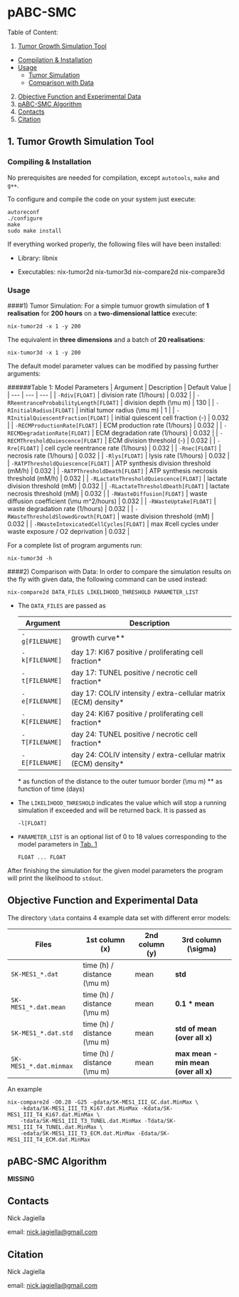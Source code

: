# pABC-SMC

Table of Content:

1. [Tumor Growth Simulation Tool](#tumor-growth-simulation-tool)
  * [Compilation & Installation](#compiling--installation)
  * [Usage](#usage)
    * [Tumor Simulation](#1-tumor-simulation)
    * [Comparison with Data](#2-comparison-with-data)
2. [Objective Function and Experimental Data](#objective-function-and-experimental-data)
3. [pABC-SMC Algorithm](#pabc-smc-algorithm)
4. [Contacts](#contacts)
5. [Citation](#citation)


## 1. Tumor Growth Simulation Tool
### Compiling & Installation
No prerequisites are needed for compilation, except `autotools`, `make` and `g++`. 


To configure and compile the code on your system just execute: 
```
autoreconf
./configure
make
sudo make install
``` 

If everything worked properly, the following files will have been installed:

* Library:
  libnix
  
* Executables:
  nix-tumor2d
  nix-tumor3d
  nix-compare2d
  nix-compare3d
  

### Usage 
####1) Tumor Simulation:
For a simple tumuor growth simulation of **1 realisation** for **200 hours** on a **two-dimensional lattice** execute:

```
nix-tumor2d -x 1 -y 200
```

The equivalent in **three dimensions** and a batch of **20 realisations**:

```
nix-tumor3d -x 1 -y 200
```

The default model parameter values can be modified by passing further arguments:

######Table 1: Model Parameters
| Argument | Description | Default Value |
| --- | --- | --- |
| `-Rdiv[FLOAT]` | division rate (1/hours) | 0.032 |
| `-RReentranceProbabilityLength[FLOAT]` | division depth (\mu m) | 130 |
| `-RInitialRadius[FLOAT]` | initial tumor radius (\mu m) | 1 |
| `-RInitialQuiescentFraction[FLOAT]` | initial quiescent cell fraction (-) | 0.032 |
| `-RECMProductionRate[FLOAT]` | ECM production rate (1/hours) | 0.032 |
| `-RECMDegradationRate[FLOAT]` | ECM degradation rate (1/hours) | 0.032 |
| `-RECMThresholdQuiescence[FLOAT]` | ECM division threshold (-) | 0.032 |
| `-Rre[FLOAT]` | cell cycle reentrance rate (1/hours) | 0.032 |
| `-Rnec[FLOAT]` | necrosis rate (1/hours) | 0.032 |
| `-Rlys[FLOAT]` | lysis rate (1/hours) | 0.032 |
| `-RATPThresholdQuiescence[FLOAT]` | ATP synthesis division threshold (mM/h) | 0.032 |
| `-RATPThresholdDeath[FLOAT]` | ATP synthesis necrosis threshold (mM/h) | 0.032 |
| `-RLactateThresholdQuiescence[FLOAT]` | lactate division threshold (mM) | 0.032 |
| `-RLactateThresholdDeath[FLOAT]` | lactate necrosis threshold (mM) | 0.032 |
| `-RWasteDiffusion[FLOAT]` | waste diffusion coefficient (\mu m^2/hours) | 0.032 |
| `-RWasteUptake[FLOAT]` | waste degradation rate (1/hours) | 0.032 |
| `-RWasteThresholdSlowedGrowth[FLOAT]` | waste division threshold (mM) | 0.032 |
| `-RWasteIntoxicatedCellCycles[FLOAT]` | max #cell cycles under waste exposure / O2 deprivation | 0.032 |

For a complete list of program arguments run:

```
nix-tumor3d -h
```

####2) Comparison with Data:
In order to compare the simulation results on the fly with given data, the following command can be used instead:

```
nix-compare2d DATA_FILES LIKELIHOOD_THRESHOLD PARAMETER_LIST
```

* The `DATA_FILES` are passed as

  | Argument | Description |
  | --- | --- |
  | `-g[FILENAME]` | growth curve\*\* |
  | `-k[FILENAME]` | day 17: KI67 positive / proliferating cell fraction* |
  | `-t[FILENAME]` | day 17: TUNEL positive / necrotic cell fraction* |
  | `-e[FILENAME]` | day 17: COLIV intensity / extra-cellular matrix (ECM) density* |
  | `-K[FILENAME]` | day 24: KI67 positive / proliferating cell fraction* |
  | `-T[FILENAME]` | day 24: TUNEL positive / necrotic cell fraction* |
  | `-E[FILENAME]` | day 24: COLIV intensity / extra-cellular matrix (ECM) density* |
  \* as function of the distance to the outer tumuor border (\mu m)
  \*\* as function of time (days)
 
* The `LIKELIHOOD_THRESHOLD` indicates the value which will stop a running simulation if exceeded and will be returned back. It is passed as 
  
  ```
  -l[FLOAT] 
  ```
  
* `PARAMETER_LIST` is an optional list of 0 to 18 values corresponding to the model parameters in [Tab. 1](#table-1-model-parameters) 

  ```
  FLOAT ... FLOAT
  ```

After finishing the simulation for the given model parameters the program will print the likelihood to `stdout`. 
 
## Objective Function and Experimental Data
The directory `\data` contains 4 example data set with different error models:

| Files | 1st column (x) | 2nd column (y) | 3rd column (\sigma) |
| --- | --- | --- | --- |
| `SK-MES1_*.dat` | time (h) / distance (\mu m) | mean | **std** |
| `SK-MES1_*.dat.mean` | time (h) / distance (\mu m) | mean | **0.1 * mean** |
| `SK-MES1_*.dat.std` | time (h) / distance (\mu m) | mean | **std of mean (over all x)** |
| `SK-MES1_*.dat.minmax` | time (h) / distance (\mu m) | mean | **max mean - min mean (over all x)** |

An example 

``` 
nix-compare2d -O0.28 -G25 -gdata/SK-MES1_III_GC.dat.MinMax \
	-kdata/SK-MES1_III_T3_Ki67.dat.MinMax -Kdata/SK-MES1_III_T4_Ki67.dat.MinMax \
	-tdata/SK-MES1_III_T3_TUNEL.dat.MinMax -Tdata/SK-MES1_III_T4_TUNEL.dat.MinMax \
	-edata/SK-MES1_III_T3_ECM.dat.MinMax -Edata/SK-MES1_III_T4_ECM.dat.MinMax
``` 

## pABC-SMC Algorithm

**MISSING**

## Contacts

Nick Jagiella

email: nick.jagiella@gmail.com


## Citation

Nick Jagiella

email: nick.jagiella@gmail.com
